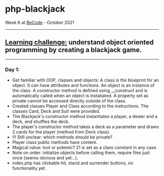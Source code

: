 # php-blackjack
Week 6 at [BeCode](https://github.com/becodeorg/ANT-Lamarr-5.34) - October 2021

***

## [Learning challenge:](https://github.com/becodeorg/ANT-Lamarr-5.34/tree/main/2.The-Hill/php/4.oop-blackjackgame) understand object oriented programming by creating a blackjack game.

***
### Day 1:
* Get familiar with OOP, classes and objects: A class is the blueprint for an object. It can have attributes and functions. An object is an instance of the class. A constructor method is defined using __construct and is automatically called when an object is instatiated. A property set as private cannot be accessed directly outside of the class.
* Created classes Player and Class according to the instructions. The classes Card, Deck and Suit were provided.
* The Blackjack's constructor method instantiates a player, a dealer and a deck, and shuffles the deck.
* The player's constructor method takes a deck as a parameter and draws 2 cards for the player (method from Deck class).
* !!! Still unclear: which methods should be private?
* Player class public methods have content.
* Magical value: tool or polemic? 21 is set as a class constant in any case.
* Note on order: initialize objects before calling them, require files just once (seems obvious and yet...).
* index.php has clickable hit, stand and surrender buttons, no functionality yet.

